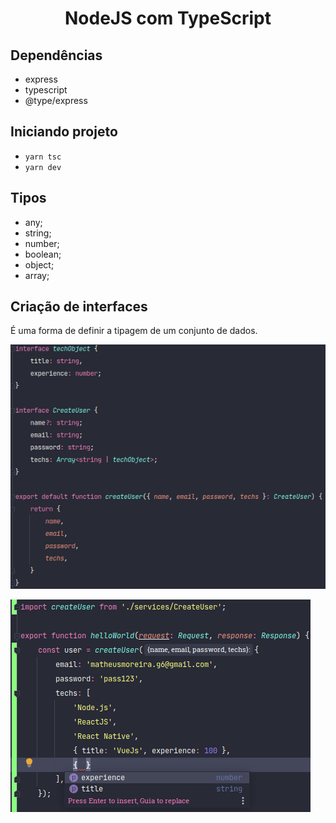 <h1 align="center">NodeJS com TypeScript</h1>

## Dependências

- express
- typescript
- @type/express

## Iniciando projeto

- `yarn tsc`
- `yarn dev`

## Tipos

- any;
- string;
- number;
- boolean;
- object;
- array;

## Criação de interfaces

É uma forma de definir a tipagem de um conjunto de dados.

![Criando Tipagem](.github/criando-tipagem.png)

![Usando tipagem](.github/usando-tipagem.png)

